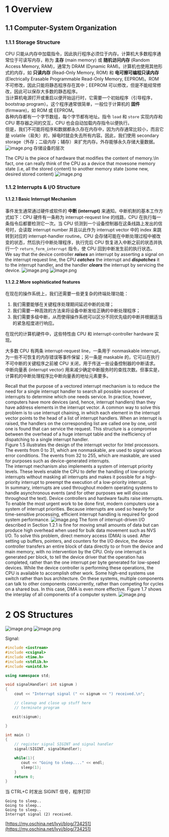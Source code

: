 
# 1 Overview

## 1.1 Computer-System Organization

### 1.1.1 Storage Structure
CPU 只能从内存中加载指令，因此执行程序必须位于内存。计算机大多数程序通常位于可读写内存，称为 **主存** (main memory) 或 **随机访问内存** (Random Access Memory, RAM)，通常为 DRAM (Dynamic RAM)。计算机也使用其他形式的内存，如 **只读内存** (Read-Only Memory, ROM) 和 **电可擦可编程只读内存** (Electrically Erasable Programmable Read-Only Memory, EEPROM)。ROM 不可修改，因此只能将静态程序存在其中；EEPROM 可以修改，但是不能经常修改，因此可以保存大多数的静态程序。<br />当计算机电源打开或重启以便开始运行时，它需要一个初始程序（引导程序，bootstrap program）。这个程序通常很简单，一般位于计算机的 **固件** (firmware)，如 ROM 或 EEPROM。<br />各种内存都有一个字节数组，每个字节都有地址。指令 `load` 和 `store` 实现内存和 CPU 寄存器之间的交互，CPU 也会自动加载内存指令以便执行。<br />但是，我们不可能将程序和数据都永久存在内存中，因为内存通常比较小，而且它是 volatile（易失）的，掉电时就会失去所有内容。因此，我们使用 secondary storage（外存；二级内存；辅存）来扩充内存。外存能够永久存储大量数据。
![image.png](./assets/1602812176263-ef0f6dc4-65cd-4e39-8915-b72e95d98e34.png)
存储设备的层次

The CPU is the piece of hardware that modifies the content of memory.\In fact, one can really think of the CPU as a device that movesone memory state (i.e, all the stored content) to another memory state (some new, desired stored content)
![image.png](./assets/1604449186636-7738f0f0-f993-412d-9497-702514983a13.png)


### 1.1.2 Interrupts & I/O Structure

#### 1.1.2.1 Basic Interrupt Mechanism
事件发生通常通过硬件或软件的 **中断 (interrupt)** 来通知。中断机制的基本工作方式如下：CPU 硬件有一条称为 interrupt-request line 的线路，CPU 在执行每一条指令后都要检测它一次。当 CPU 侦测到一个设备控制器在这条线路上发出的信号时，会读取 interrupt number 并且以此作为 interrupt vector 中的 index 来跳转到对应的 interrupt-handler routine。CPU 会存储可能在中断处理过程中被改变的状态，然后执行中断处理程序，执行完后 CPU 恢复进入中断之前的状态并执行一个 `return_form_interrupt` 指令，使 CPU 回到中断发生前的执行状态。<br />We say that the device controller _**raises**_ an interrupt by asserting a signal on the interrupt request line, the CPU _**catches**_ the interrupt and _**dispatches**_ it to the interrupt handler, and the handler _**clears**_ the interrupt by servicing the device. 
![image.png](./assets/1604476630125-b20cf220-b74b-46fd-b76b-28b1c86a4a8d.png)
![image.png](./assets/1604453059062-ee2b8d41-c75a-4db8-9c83-cd5577585e67.png)

#### 1.1.2.2 More sophisticated features
在现在的操作系统上，我们还需要一些更复杂的终端处理功能：

1. 我们需要能够在关键程序处理期间延迟中断的处理；
2. 我们需要一种高效的方法来将设备中断发给正确的中断处理程序；
3. 我们需要多级中断，从而使得操作系统可以区分不同优先级的中断并根据适当的紧急程度进行响应。

在现代的计算机硬件中，这些特性由 CPU 和 interrupt-controller hardware 实现。

大多数 CPU 有两条 interrupt-request line，一条用于 nonmaskable interrupt，为一些不可恢复的内存错误等事件保留；另一条是 maskable 的，它可以在执行不可中断的关键程序之前被 CPU 关闭，用于传送一些设备控制器的中断请求。<br />中断向量表 (interrupt vector) 用来减少确定中断服务时的查找次数。但事实是，计算机的中断处理程序比中断向量表的地址元素要多。


Recall that the purpose of a vectored interrupt mechanism is to reduce the need for a single interrupt handler to search all possible sources of interrupts to determine which one needs service. In practice, however, computers have more devices (and, hence, interrupt handlers) than they have address elements in the interrupt vector. A common way to solve this problem is to use interrupt chaining, in which each element in the interrupt vector points to the head of a list of interrupt handlers. When an interrupt is raised, the handlers on the corresponding list are called one by one, until one is found that can service the request. This structure is a compromise between the overhead of a huge interrupt table and the inefficiency of dispatching to a single interrupt handler. <br />Figure 1.5 illustrates the design of the interrupt vector for Intel processors. The events from 0 to 31, which are nonmaskable, are used to signal various error conditions. The events from 32 to 255, which are maskable, are used for purposes such as device-generated interrupts. <br />The interrupt mechanism also implements a system of interrupt priority levels. These levels enable the CPU to defer the handling of low-priority interrupts without masking all interrupts and makes it possible for a high-priority interrupt to preempt the execution of a low-priority interrupt. <br />In summary, interrupts are used throughout modern operating systems to handle asynchronous events (and for other purposes we will discuss throughout the text). Device controllers and hardware faults raise interrupts. To enable the most urgent work to be done first, modern computers use a system of interrupt priorities. Because interrupts are used so heavily for time-sensitive processing, efficient interrupt handling is required for good system performance.
![image.png](./assets/1604453129761-3acf352b-6162-48d3-b609-fbd4fcd1712a.png)
The form of interrupt-driven I/O described in Section 1.2.1 is fine for moving small amounts of data but can produce high overhead when used for bulk data movement such as NVS I/O. To solve this problem, direct memory access (DMA) is used. After setting up buffers, pointers, and counters for the I/O device, the device controller transfers an entire block of data directly to or from the device and main memory, with no intervention by the CPU. Only one interrupt is generated per block, to tell the device driver that the operation has completed, rather than the one interrupt per byte generated for low-speed devices. While the device controller is performing these operations, the CPU is available to accomplish other work. Some high-end systems use switch rather than bus architecture. On these systems, multiple components can talk to other components concurrently, rather than competing for cycles on a shared bus. In this case, DMA is even more effective. Figure 1.7 shows the interplay of all components of a computer system.
![image.png](./assets/1604453247854-205631aa-cf22-419c-86d4-9f56c9df49a4.png)


# 2 OS Structures
![image.png](./assets/1609953211471-b3b1bb5a-a40f-4715-a16e-35f751bf4f3a.png)
![image.png](./assets/1609953200053-1fae6558-1308-4260-8953-cf1a3ea88e45.png)

Signal:
```cpp
#include <iostream>
#include <csignal>
#include <time.h>
#include <stdlib.h>
#include <unistd.h>

using namespace std;

void signalHandler( int signum )
{
    cout << "Interrupt signal (" << signum << ") received.\n";

    // cleanup and close up stuff here  
    // terminate program  

   exit(signum);  

}

int main ()
{
    // register signal SIGINT and signal handler  
    signal(SIGINT, signalHandler);  

    while(1){
       cout << "Going to sleep...." << endl;
       sleep(1);
    }
    return 0;
}
```
当 CTRL+C 时发出 SIGINT 信号，程序打印
```
Going to sleep..
Going to sleep..
Going to sleep..
Interrupt signal (2) received.
```
[https://my.oschina.net/lvyi/blog/734251](https://my.oschina.net/lvyi/blog/734251)

